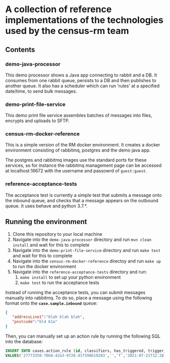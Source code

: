 # A collection of reference implementations of the technologies used by the census-rm team

## Contents
### demo-java-processor
This demo processor shows a Java app connecting to rabbit and a DB.
It consumes from one rabbit queue, persists to a DB and then publishes to another queue.
It also has a scheduler which can run 'rules' at a specified date/time, to send bulk messages.

### demo-print-file-service
This demo print file service assembles batches of messages into files, encrypts and uploads to SFTP.

### census-rm-docker-reference 
This is a simple version of the RM docker environment. It creates a docker environment consisting of rabbitmq, postgres and the demo java app.

The postgres and rabbitmq images use the standard ports for these services, so for instance the rabbitmq management page can be accessed at localhost:16672 with the username and passowrd of `guest:guest`.

### reference-acceptance-tests
The acceptance test is currently a simple test that submits a message onto the inbound queue, and checks that a message appears on the outbound queue.
It uses behave and python 3.7.*.

## Running the environment
1. Clone this repository to your local machine
1. Navigate into the `demo-java-processor` directory and run `mvn clean install` and wait for this to complete
1. Navigate into the `demo-print-file-service` directory and run `make test` and wait for this to complete
1. Navigate into the `census-rm-docker-reference` directoy and run `make up` to run the docker environment
1. Navigate into the `reference-acceptance-tests` directory and run:
    1. `make install` to set up your python environment
    1. `make test` to run the acceptance tests

Instead of running the acceptance tests, you can submit messages manually into rabbitmq.
To do so, place a message using the following format onto the **`case.sample.inbound`** queue:
```json
{
   "addressLine1":"blah blah blah",
   "postcode":"bl4 61a"
}
```

Then, you can manually set up an action rule by running the following SQL into the database:
```sql
INSERT INTO cases.action_rule (id, classifiers, has_triggered, trigger_date_time)
VALUES('27773350-70b8-42a3-9728-d1f398b19283','','f','2021-07-21T12:28.000Z')
```